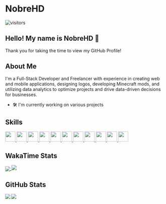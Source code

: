 # NobreHD

<p align="center">

![visitors](https://visitor-badge.glitch.me/badge?page_id=nobrehd.nobrehd)

</p>

## Hello! My name is NobreHD 👋

Thank you for taking the time to view my GitHub Profile!

## About Me

I'm a Full-Stack Developer and Freelancer with experience in creating web and mobile applications, designing logos, developing Minecraft mods, and utilizing data analytics to optimize projects and drive data-driven decisions for businesses.

- 🛠️ I'm currently working on various projects

## Skills
<a href="https://github.com/rahulbanerjee26?tab=repositories&q=&type=&language=python&sort="> <img width ='32px' src ='https://raw.githubusercontent.com/rahulbanerjee26/githubAboutMeGenerator/main/icons/python.svg'> </a>
<a href="https://github.com/rahulbanerjee26?tab=repositories&q=&type=&language=javascript&sort="> <img width ='32px' src ='https://raw.githubusercontent.com/rahulbanerjee26/githubAboutMeGenerator/main/icons/javascript.svg'> </a>
<a href="https://github.com/rahulbanerjee26?tab=repositories&q=&type=&language=sqlite&sort="> <img width ='32px' src ='https://raw.githubusercontent.com/rahulbanerjee26/githubAboutMeGenerator/main/icons/sqlite.svg'> </a>
<a href="https://github.com/rahulbanerjee26?tab=repositories&q=&type=&language=mysql&sort="> <img width ='32px' src ='https://raw.githubusercontent.com/rahulbanerjee26/githubAboutMeGenerator/main/icons/mysql.svg'> </a>
<a href="https://github.com/rahulbanerjee26?tab=repositories&q=&type=&language=java&sort="> <img width ='32px' src ='https://raw.githubusercontent.com/rahulbanerjee26/githubAboutMeGenerator/main/icons/java.svg'> </a>
<a href="https://github.com/rahulbanerjee26?tab=repositories&q=&type=&language=csharp&sort="> <img width ='32px' src ='https://raw.githubusercontent.com/rahulbanerjee26/githubAboutMeGenerator/main/icons/csharp.svg'> </a>
<a href="https://github.com/rahulbanerjee26?tab=repositories&q=&type=&language=nodejs&sort="> <img width ='32px' src ='https://raw.githubusercontent.com/rahulbanerjee26/githubAboutMeGenerator/main/icons/nodejs.svg'> </a>
<a href="https://github.com/rahulbanerjee26?tab=repositories&q=&type=&language=flask&sort="> <img width ='32px' src ='https://raw.githubusercontent.com/rahulbanerjee26/githubAboutMeGenerator/main/icons/flask.svg'> </a>
<a href="https://github.com/rahulbanerjee26?tab=repositories&q=&type=&language=android&sort="> <img width ='32px' src ='https://raw.githubusercontent.com/rahulbanerjee26/githubAboutMeGenerator/main/icons/android.svg'> </a>
<a href="https://github.com/rahulbanerjee26?tab=repositories&q=&type=&language=opencv&sort="> <img width ='32px' src ='https://raw.githubusercontent.com/rahulbanerjee26/githubAboutMeGenerator/main/icons/opencv.svg'> </a>
<a href="https://github.com/rahulbanerjee26?tab=repositories&q=&type=&language=vagrant&sort="> <img width ='32px' src ='https://raw.githubusercontent.com/rahulbanerjee26/githubAboutMeGenerator/main/icons/vagrant.svg'> </a>

## WakaTime Stats

<a href="https://github.com/anuraghazra/github-readme-stats">
<img align="center" src="https://github-readme-stats.vercel.app/api/wakatime?username=@NobreHD&compact=True"/>
</a>
<a href="https://wakatime.com"><img src="https://wakatime.com/share/@NobreHD/c76e5a24-0204-4f75-94e5-0c0a2be99316.png" /></a>
<br>

## GitHub Stats

<a href="https://github.com/anuraghazra/github-readme-stats">
<img align="left" src="https://github-readme-stats.vercel.app/api?username=nobrehd&count_private=true&show_icons=true&theme=dark" />
</a>
<a href="https://github.com/anuraghazra/github-readme-stats">
<img align="left" src="https://github-readme-stats.vercel.app/api/top-langs/?username=NobreHD&layout=compact&theme=dark" />
</a>
